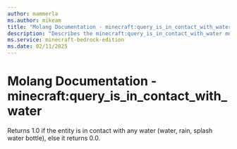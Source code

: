```yaml
---
author: mammerla
ms.author: mikeam
title: "Molang Documentation - minecraft:query_is_in_contact_with_water"
description: "Describes the minecraft:query_is_in_contact_with_water molang"
ms.service: minecraft-bedrock-edition
ms.date: 02/11/2025 
---
```


# Molang Documentation - minecraft:query_is_in_contact_with_water

Returns 1.0 if the entity is in contact with any water (water, rain, splash water bottle), else it returns 0.0.
